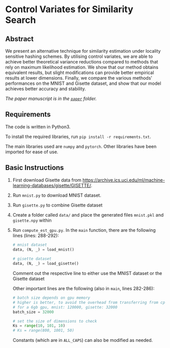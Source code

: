 # Control Variates for Similarity Search

## Abstract
We present an alternative technique for similarity estimation under locality sensitive hashing schemes. By utilising control variates, we are able to achieve better theoretical variance reductions compared to methods that rely on maximum likelihood estimation. We show that our method obtains equivalent results, but slight modifications can provide better empirical results at lower dimensions. Finally, we compare the various methods' performances on the MNIST and Gisette dataset, and show that our model achieves better accuracy and stability.

*The paper manuscript is in the [`paper`](paper) folder.*

## Requirements
The code is written in Python3.

To install the required libraries, run `pip install -r requirements.txt`.

The main libraries used are `numpy` and `pytorch`. Other libraries have been imported for ease of use.

## Basic Instructions
1) First download Gisette data from https://archive.ics.uci.edu/ml/machine-learning-databases/gisette/GISETTE/.

2) Run `mnist.py` to download MNIST dataset.

3) Run `gisette.py` to combine Gisette dataset

4) Create a folder called `data/` and place the generated files `mnist.pkl` and `gisette.npy` within

5) Run `compute_est_gpu.py`. In the `main` function, there are the following lines (lines: 288-292):
    ```python
    # mnist dataset
    data, (N, _) = load_mnist()
        
    # gisette dataset
    data, (N, _) = load_gisette()
    ```
    Comment out the respective line to either use the MNIST dataset or the Gisette dataset

    Other important lines are the following (also in `main`, lines 282-286):
    ```python
    # batch size depends on gpu memory
    # higher is better, to avoid the overhead from transferring from cpu to gpu as much as possible
    # for a 6gb gpu, mnist: 120000, gisette: 32000
    batch_size = 32000

    # set the size of dimensions to check
    Ks = range(10, 101, 10)
    # Ks = range(800, 1001, 50)
    ```

    Constants (which are in `ALL_CAPS`) can also be modified as needed.